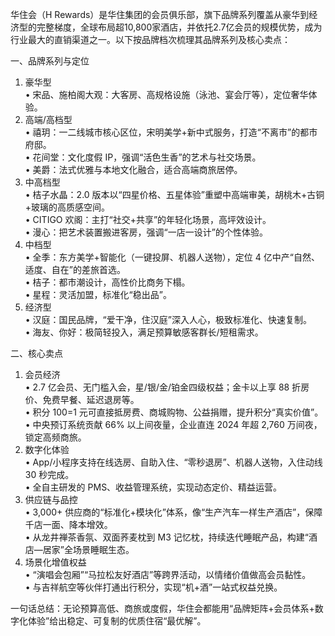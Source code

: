 华住会（H Rewards）是华住集团的会员俱乐部，旗下品牌系列覆盖从豪华到经济型的完整梯度，全球布局超10,800家酒店，并依托2.7亿会员的规模优势，成为行业最大的直销渠道之一。以下按品牌档次梳理其品牌系列及核心卖点：

一、品牌系列与定位  
1. 豪华型  
   • 宋品、施柏阁大观：大客房、高规格设施（泳池、宴会厅等），定位奢华体验。  
2. 高端/高档型  
   • 禧玥：一二线城市核心区位，宋明美学+新中式服务，打造“不离市”的都市府邸。  
   • 花间堂：文化度假 IP，强调“活色生香”的艺术与社交场景。  
   • 美爵：法式优雅与本地文化融合，适合高端商旅居停。  
3. 中高档型  
   • 桔子水晶：2.0 版本以“四星价格、五星体验”重塑中高端审美，胡桃木+古铜+玻璃的高质感空间。  
   • CITIGO 欢阁：主打“社交+共享”的年轻化场景，高坪效设计。  
   • 漫心：把艺术装置搬进客房，强调“一店一设计”的个性体验。  
4. 中档型  
   • 全季：东方美学+智能化（一键投屏、机器人送物），定位 4 亿中产“自然、适度、自在”的差旅首选。  
   • 桔子：都市潮设计，高性价比商务下榻。  
   • 星程：灵活加盟，标准化“稳出品”。  
5. 经济型  
   • 汉庭：国民品牌，“爱干净，住汉庭”深入人心，极致标准化、快速复制。  
   • 海友、你好：极简轻投入，满足预算敏感客群长/短租需求。  

二、核心卖点  
1. 会员经济  
   • 2.7 亿会员、无门槛入会，星/银/金/铂金四级权益；金卡以上享 88 折房价、免费早餐、延迟退房等。  
   • 积分 100=1 元可直接抵房费、商城购物、公益捐赠，提升积分“真实价值”。  
   • 中央预订系统贡献 66% 以上间夜量，企业直连 2024 年超 2,760 万间夜，锁定高频商旅。  
2. 数字化体验  
   • App/小程序支持在线选房、自助入住、“零秒退房”、机器人送物，入住动线 30 秒完成。  
   • 全自主研发的 PMS、收益管理系统，实现动态定价、精益运营。  
3. 供应链与品控  
   • 3,000+ 供应商的“标准化+模块化”体系，像“生产汽车一样生产酒店”，保障千店一面、降本增效。  
   • 从龙井禅茶香氛、双面荞麦枕到 M3 记忆枕，持续迭代睡眠产品，构建“酒店—居家”全场景睡眠生态。  
4. 场景化增值权益  
   • “演唱会包厢”“马拉松友好酒店”等跨界活动，以情绪价值做高会员黏性。  
   • 与吉祥航空等伙伴打通出行积分，实现“机+酒”一站式权益兑换。  

一句话总结：无论预算高低、商旅或度假，华住会都能用“品牌矩阵+会员体系+数字化体验”给出稳定、可复制的优质住宿“最优解”。